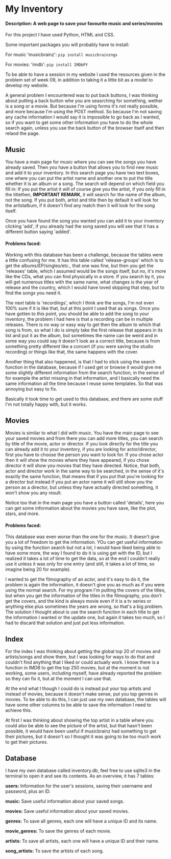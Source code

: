 # My Inventory
#### Description: A web page to save your favourite music and series/movies

For this project I have used Python, HTML and CSS.

Some important packages you will probably have to install:

For music 'musicbrainz':
`pip install musicbrainzngs`

For movies: 'imdb':
`pip install IMDbPY`

To be able to have a session in my website I used the resources given in the problem set of week 09, in addition to taking it a little bit as a model to develop
my website.

A general problem I encountered was to put back buttons, I was thinking about putting a back button whe you are seasrching for something, wether is a song or a
movie. But because I'm using forms it's not really possible, and more because I'm using the POST method. So because I'm not saving any cache information I would
say it is impossible to go back as I wanted, so if you want to get some other information you have to do the whole search again, unless you use the back button
of the browser itself and then relaod the page.

## Music ##
You have a main page for music where you can see the songs you have already saved. Then you have a button that allows you to find new music and add it to your
inventory. In this search page you have two text boxes, one where you can put the artist name and another one to put the title whether it is an album or a
song. The search will depend on which field you fill in: If you put the artist it will of course give you the artist, if you only fill in the titlethen,
**IMPORTANT REMARK**, it will search for the name of the album, not the song. If you put both, artist and title then by default it will look for the aritstalbum,
if it doesn't find any match then it will look for the song itself.

Once you have found the song you wanted you can add it to your inventory clicking 'add', if you already had the song saved you will see that it has a different
button saying 'added'.

#### Problems faced:
Working with this database has been a challenge, because the tables were a little confusing for me. It has this table called 'release-groups' which is to get
the albums/EP/singles/etc., that one was fine, but then you get the 'releases' table, which I assumed would be the songs itself, but no, it's more like the CDs,
what you can find physically in a store. If you search by it, you will get numerous titles with the same name, what changes is the year of release and the
country, which I would have loved skipping that step, but to find the songs you need it.

The next table is 'recordings', which I think are the songs, I'm not even 100% sure if it is like that, but at this point I used that as songs. Once you have
gotten to this point, you should be able to add the song to your inventory, the problem I had here is that a recording can be in multiple releases. There is
no way or easy way to get then the album to which that song is from, so what I do is simply take the first release that appears in its list and put it as the
album, but sometimes the name can be weird and in some way you could say it doesn't look as a correct title, because is from something pretty different like a
concert (if you were saving the studio recording) or things like that, the same happens with the cover.

Another thing that also happened, is that I had to stick using the search function in the database, because if I used get or browse it would give me some
slightly different information from the search function, in the sense of for example the artist missing in that information, and I basically need the same
information all the time because I reuse some templates. So that was annoying but easy to fix.

Basically it took time to get used to this database, and there are some stuff I'm not totally happy with, but it works.

## Movies ##
Movies is similar to what I did with music. You have the main page to see your saved movies and from there you can add more titles, you can search by title of
the movie, actor or director. If you look directly for the title you can already add it to your inventory, if you are looking for actor/director, first you
have to choose the person you want to look for. If you chose actor then it will show the movies where they have appeared, if you chose director it will show
you movies that they have directed. Notice, that both, actor and director work in the same way to be searched, in the sense of it's exactly the same function,
that means that if you put that you're looking for a director but instead if you put an actor name it will still show you the person as a director, but unless
they have actually directed something, it won't show you any result.

Notice too that in the main page you have a button called 'details', here you can get some information about the movies you have save, like the plot, stars,
and more.

#### Problems faced:
This database was even worse than the one for the music. It doesn't give you a lot of freedom to get the information. YOu can get useful information by using
the function search but not a lot, I would have liked being able to have some more, the way I found to do it is using get with the ID, but I realized it takes
a lot of time to get the data, so at the end I couldn't really use it unless it was only for one entry (and still, it takes a lot of time, so imagine being 20
for example).

I wanted to get the filmography of an actor, and it's easy to do it, the problem is again the information, it doesn't give you as much as if you were using the
normal search. For my program I'm putting the covers of the titles, but when you get the information of the titles in the filmography, you don't get the covers,
and the kind is always movie even if it is a tv series or anything else plus sometimes the years are wrong, so that's a big problem. The solution I thought
about is use the search function in each title to get the information I wanted or the update one, but again it takes too much, so I had to discard that solution
and just put less information.

## Index ##
For the index I was thinking about getting the global top 20 of movies and artists/songs and show them, but I was looking for ways to do that and couldn't find
anything that I liked or could actually work. I know there is a function in IMDB to get the top 250 movies, but at the moment is not working, some users,
including myself, have already reported the problem so they can fix it, but at the moment I can use that.

At the end what I though I could do is instead put your top artists and instead of movies, because it doesn't make sense, put you top genres in movies. To be
able to do this, I can just use my own database, the tables will have some other columns to be able to save the information I need to achieve this.

At first I was thinking about showing the top artist in a table where you could also be able to see the picture of the artist, but that hasn't been possible,
it would have been useful if musicbrainz had something to get their pictures, but it doesn't so I thought it was going to be too much work to get their pictures.

## Database ##
I have my own database called inventory.db, feel free to use sqlite3 in the terminal to open it and see its contents. As an overview, it has 7 tables:

**users:** Information for the user's sessions, saving their username and password, plus an ID.

**music:** Save useful information about your saved songs.

**movies:** Save useful information about your saved movies.

**genres:** To save all genres, each one will have a unique ID and its name.

**movie_genres:** To save the genres of each movie.

**artists:** To save all artists, each one will have a unique ID and their name.

**song_artists:** To save the artists of each song.

